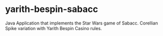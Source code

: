 # yarith-bespin-sabacc
Java Application that implements the Star Wars game of Sabacc. Corellian Spike variation with Yarith Bespin Casino rules.
